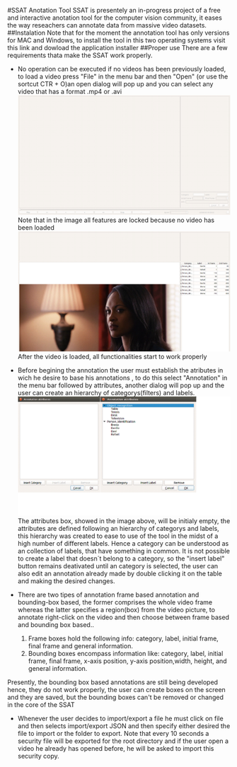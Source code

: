 #SSAT Anotation Tool
SSAT is presentely an in-progress project of a free and interactive anotation tool for the computer vision community, it eases
the way reseachers can annotate data from massive video datasets.
##Instalation
Note that for the moment the annotation tool has only versions for MAC and Windows, to install the tool in this two operating systems
visit this link and dowload the application installer <insert link here>
##Proper use
There are a few requirements thata make the SSAT work properly.
  * No operation can be executed if no videos has been previously loaded, to load a video press "File" in the menu bar and then "Open"
  (or use the sortcut CTR + O)an open dialog will pop up and you can select any video that has a format .mp4 or .avi
  ![Alt text](/images/image1.png?raw=true "SSAT screen with no loaded video")
  Note that in the image all features are locked because no video has been loaded
  ![Alt text](/images/image2.png?raw=true "SSAT screen with a loaded video")
  After the video is loaded, all functionalities start to work properly
  
  * Before begining the annotation the user must establish the atributes in wich he desire to base his annotations , to do this select
  "Annotation" in the menu bar followed by attributes, another dialog will pop up and the user can create an hierarchy of 
  categorys(filters) and labels.
  ![Alt text](/images/image3.png?raw=true "Attributes screen")
  The attributes box, showed in the image above, will be initialy empty, the attributes are defined following an hierarchy of categorys and labels, this hierarchy was created to ease to use of the tool in the midst of a high number of different labels.
  Hence  a category can be understood as an collection of labels, that have something in common. It is not possible to create a label that doesn´t belong to a category, so the "insert label" button remains deativated until an category is selected, the user can also edit an annotation already made by double clicking it on the table and making the desired changes.
  * There are two tipes of annotation frame based annotation and bounding-box based, the former comprises the whole video frame
  whereas the latter specifies a region(box) from the video picture, to annotate right-click on the video and then choose between frame based and bounding box based..
    1. Frame boxes hold the following info: category, label, initial frame, final frame and general information.  
    2. Bounding boxes encompass information like: category, label, initial frame, final frame, x-axis position, y-axis position,width, height, and general information.
   
   
   Presently, the bounding box based annotations are still being developed hence, they do not work properly,  the user can create boxes on the screen and they are saved, but the bounding boxes can't be removed or changed in the core of the SSAT
      
   * Whenever the user decides to import/export a file he must click on file and then selects import/export JSON and then specify
   either desired the file to import or the folder to export. Note that every 10 seconds a security file will be exported for the root
   directory and if the user open a video he already has opened before, he will be asked to import this security copy.
